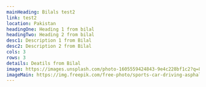 ```yaml
---
mainHeading: Bilals test2
link: test2
location: Pakistan
headingOne: Heading 1 from bilal
headingTwo: Heading 2 from bilal
desc1: D﻿escription 1 from Bilal
desc2: D﻿escription 2 from Bilal
cols: 3
rows: 3
details: D﻿eatils from Bilal
image: https://images.unsplash.com/photo-1605559424843-9e4c228bf1c2?q=80&w=1000&auto=format&fit=crop&ixlib=rb-4.0.3&ixid=M3wxMjA3fDB8MHxzZWFyY2h8MTF8fGNhcnN8ZW58MHx8MHx8fDA%3D
imageMain: https://img.freepik.com/free-photo/sports-car-driving-asphalt-road-night-generative-ai_188544-8052.jpg
---
```

